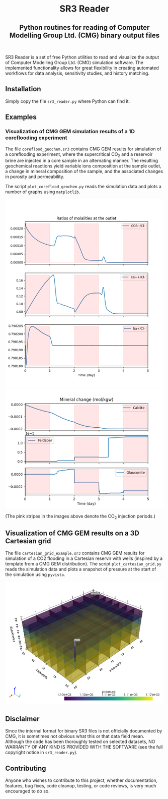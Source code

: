 <div align="center">

# SR3 Reader
## Python routines for reading of Computer Modelling Group Ltd. (CMG) binary output files

</div>

&nbsp; 

SR3 Reader is a set of free Python utilities to read and visualize the output of Computer Modelling Group Ltd. (CMG) simulation software. The implemented functionality allows for great flexibility in creating automated workflows for data analysis, sensitivity studies, and history matching.

## Installation

Simply copy the file  `sr3_reader.py` where Python can find it. 

## Examples

### Visualization of CMG GEM simulation results of a 1D coreflooding experiment

The file  `coreflood_geochem.sr3` contains CMG GEM results for simulation of a coreflooding experiment, where the supercritical CO<sub>2</sub> and a reservoir brine are injected in a core sample in an alternating manner. The resulting  geochemical reactions yield variable ions composition at the sample outlet, a change in mineral composition of the sample, and the associated changes in porosity and permeability.

The script  `plot_coreflood_geochem.py` reads the simulation data and plots a number of graphs using `matplotlib`.   

![Ratios of molalities at the outlet](./pics/molalities.png)
![Mineral change](./pics/min_change.png)

(The pink stripes in the images above denote the CO<sub>2</sub> injection periods.)

## Visualization of CMG GEM results on a 3D Cartesian grid  

The file  `cartesian_grid_example.sr3` contains CMG GEM results for simulation of a CO2 flooding in a Cartesian reservir with wells (inspired by a template from a CMG GEM distribution). The script `plot_cartesian_grid.py` reads the simulation data and plots a snapshot of pressure at the start of the simulation using  `pyvista`.

![Ratios of molalities at the outlet](pics/cartesian_grid.png)

## Disclaimer

Since the internal format for binary SR3 files is not officially documented by CMG, it is sometimes not obvious what this or that data field mean. Although the code has been thoroughly tested on selected datasets, NO WARRANTY OF ANY KIND IS  PROVIDED WITH THE SOFTWARE (see the full copyright notice in `sr3_reader.py`).

## Contributing

Anyone who wishes to contribute to this project, whether documentation, features, bug fixes, code cleanup, testing, or code reviews, is very much encouraged to do so.
